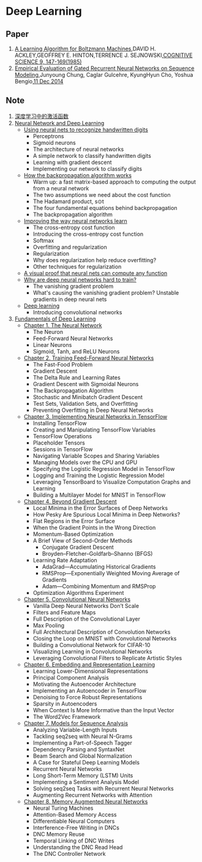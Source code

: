 # Deep Learning
## Paper
1. [A Learning Algorithm for Boltzmann Machines][0],DAVID H. ACKLEY,GEOFFREY E. HINTON,TERRENCE J. SEJNOWSKI,[COGNITIVE SCIENCE 9, 147-169(1985)][100]
1. [Empirical Evaluation of Gated Recurrent Neural Networks on Sequence Modeling][19],Junyoung Chung, Caglar Gulcehre, KyungHyun Cho, Yoshua Bengio,[11 Dec 2014][119]

## Note
1. [深度学习中的激活函数][2]
1. [Neural Network and Deep Learning][3]
    - [Using neural nets to recognize handwritten digits][11]
        - Perceptrons
        - Sigmoid neurons
        - The architecture of neural networks
        - A simple network to classify handwritten digits
        - Learning with gradient descent
        - Implementing our network to classify digits
    - [How the backpropagation algorithm works][12]
        - Warm up: a fast matrix-based approach to computing the output from a neural network
        - The two assumptions we need about the cost function
        - The Hadamard product, s⊙t
        - The four fundamental equations behind backpropagation
        - The backpropagation algorithm
    - [Improving the way neural networks learn][13]
        - The cross-entropy cost function
        - Introducing the cross-entropy cost function
        - Softmax
        - Overfitting and regularization
        - Regularization
        - Why does regularization help reduce overfitting?
        - Other techniques for regularization
    - [A visual proof that neural nets can compute any function][14]
    - [Why are deep neural networks hard to train?][15]
        - The vanishing gradient problem
        - What's causing the vanishing gradient problem? Unstable gradients in deep neural nets
    - [Deep learning][16]
        - Introducing convolutional networks
1. [Fundamentals of Deep Learning][1]
    - [Chapter 1. The Neural Network][21]
        - The Neuron
        - Feed-Forward Neural Networks
        - Linear Neurons
        - Sigmoid, Tanh, and ReLU Neurons
    - [Chapter 2. Training Feed-Forward Neural Networks][21]
        - The Fast-Food Problem
        - Gradient Descent
        - The Delta Rule and Learning Rates
        - Gradient Descent with Sigmoidal Neurons
        - The Backpropagation Algorithm
        - Stochastic and Minibatch Gradient Descent
        - Test Sets, Validation Sets, and Overfitting
        - Preventing Overfitting in Deep Neural Networks
    - [Chapter 3. Implementing Neural Networks in TensorFlow][22]
        - Installing TensorFlow
        - Creating and Manipulating TensorFlow Variables
        - TensorFlow Operations
        - Placeholder Tensors
        - Sessions in TensorFlow
        - Navigating Variable Scopes and Sharing Variables
        - Managing Models over the CPU and GPU
        - Specifying the Logistic Regression Model in TensorFlow
        - Logging and Training the Logistic Regression Model
        - Leveraging TensorBoard to Visualize Computation Graphs and Learning
        - Building a Multilayer Model for MNIST in TensorFlow
    - [Chapter 4. Beyond Gradient Descent][23]
        - Local Minima in the Error Surfaces of Deep Networks
        - How Pesky Are Spurious Local Minima in Deep Networks?
        - Flat Regions in the Error Surface
        - When the Gradient Points in the Wrong Direction
        - Momentum-Based Optimization
        - A Brief View of Second-Order Methods
            - Conjugate Gradient Descent
            - Broyden–Fletcher–Goldfarb–Shanno (BFGS)
        - Learning Rate Adaptation
            - AdaGrad—Accumulating Historical Gradients
            - RMSProp—Exponentially Weighted Moving Average of Gradients
            - Adam—Combining Momentum and RMSProp
        - Optimization Algorithms Experiment
    - [Chapter 5. Convolutional Neural Networks][24]
        - Vanilla Deep Neural Networks Don’t Scale
        - Filters and Feature Maps
        - Full Description of the Convolutional Layer
        - Max Pooling
        - Full Architectural Description of Convolution Networks
        - Closing the Loop on MNIST with Convolutional Networks
        - Building a Convolutional Network for CIFAR-10
        - Visualizing Learning in Convolutional Networks
        - Leveraging Convolutional Filters to Replicate Artistic Styles
    - [Chapter 6. Embedding and Representation Learning][25]
        - Learning Lower-Dimensional Representations
        - Principal Component Analysis
        - Motivating the Autoencoder Architecture
        - Implementing an Autoencoder in TensorFlow
        - Denoising to Force Robust Representations
        - Sparsity in Autoencoders
        - When Context Is More Informative than the Input Vector
        - The Word2Vec Framework
    - [Chapter 7. Models for Sequence Analysis][26]
        - Analyzing Variable-Length Inputs
        - Tackling seq2seq with Neural N-Grams
        - Implementing a Part-of-Speech Tagger
        - Dependency Parsing and SyntaxNet
        - Beam Search and Global Normalization
        - A Case for Stateful Deep Learning Models
        - Recurrent Neural Networks
        - Long Short-Term Memory (LSTM) Units
        - Implementing a Sentiment Analysis Model
        - Solving seq2seq Tasks with Recurrent Neural Networks
        - Augmenting Recurrent Networks with Attention
    - [Chapter 8. Memory Augmented Neural Networks][27]
        - Neural Turing Machines
        - Attention-Based Memory Access
        - Differentiable Neural Computers
        - Interference-Free Writing in DNCs
        - DNC Memory Reuse
        - Temporal Linking of DNC Writes
        - Understanding the DNC Read Head
        - The DNC Controller Network




[0]: A-Learning-Algorithm-for-Boltzmann-Machines.ipynb
[1]: Fundamentals-of-Deep-Learning/
[2]: activation-function.ipynb
[3]: NeuralNetworkAndDeepLearning/

[11]: NeuralNetworkAndDeepLearning/chap1.ipynb
[12]: NeuralNetworkAndDeepLearning/chap2.ipynb
[13]: NeuralNetworkAndDeepLearning/chap3.ipynb
[14]: NeuralNetworkAndDeepLearning/chap4.md
[15]: NeuralNetworkAndDeepLearning/chap5.ipynb
[16]: NeuralNetworkAndDeepLearning/chap6.ipynb

[21]: Fundamentals-of-Deep-Learning/Fundamentals-of-Deep-Learning-1+2.ipynb
[22]: Fundamentals-of-Deep-Learning/Fundamentals-of-Deep-Learning-3.ipynb
[23]: Fundamentals-of-Deep-Learning/Fundamentals-of-Deep-Learning-4.ipynb
[24]: Fundamentals-of-Deep-Learning/Fundamentals-of-Deep-Learning-5.ipynb
[25]: Fundamentals-of-Deep-Learning/Fundamentals-of-Deep-Learning-6.ipynb
[26]: Fundamentals-of-Deep-Learning/Fundamentals-of-Deep-Learning-7.ipynb
[27]: Fundamentals-of-Deep-Learning/Fundamentals-of-Deep-Learning-8.ipynb

[19]:Empirical-Evaluation-of-Gated-Recurrent-Neural-Networks-on-Sequence-Modeling.ipynb

[100]:http://www.cs.toronto.edu/~fritz/absps/cogscibm.pdf
[119]:https://arxiv.org/abs/1412.3555
